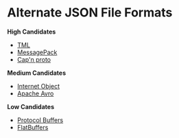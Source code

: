 # Alternate JSON File Formats

**High Candidates**
- [TML](https://github.com/cppfw/tml)
- [MessagePack](https://github.com/msgpack/msgpack)
- [Cap'n proto](https://capnproto.org/)

**Medium Candidates**
- [Internet Object](https://docs.internetobject.org/)
- [Apache Avro](https://avro.apache.org/)

**Low Candidates**
- [Protocol Buffers](https://protobuf.dev/)
- [FlatBuffers](https://flatbuffers.dev/)
